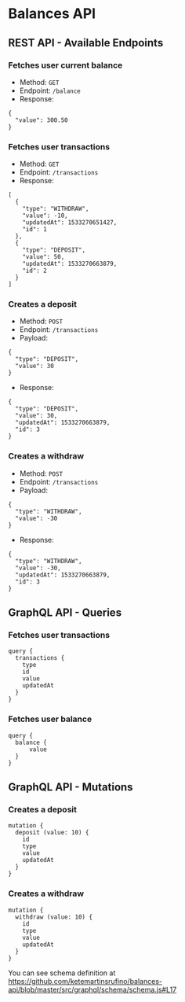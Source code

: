 # Balances API

## REST API - Available Endpoints

### Fetches user current balance

- Method: `GET`
- Endpoint: `/balance`
- Response:
 
```
{
  "value": 300.50
}
```

### Fetches user transactions

- Method: `GET`
- Endpoint: `/transactions`
- Response:

```
[
  {
    "type": "WITHDRAW",
    "value": -10,
    "updatedAt": 1533270651427,
    "id": 1
  },
  {
    "type": "DEPOSIT",
    "value": 50,
    "updatedAt": 1533270663879,
    "id": 2
  }
]
```

### Creates a deposit

- Method: `POST`
- Endpoint: `/transactions`
- Payload:

```
{
  "type": "DEPOSIT",
  "value": 30
}
```

- Response:

```
{
  "type": "DEPOSIT",
  "value": 30,
  "updatedAt": 1533270663879,
  "id": 3
}
```

### Creates a withdraw

- Method: `POST`
- Endpoint: `/transactions`
- Payload:

```
{
  "type": "WITHDRAW",
  "value": -30
}
```

- Response:

```
{
  "type": "WITHDRAW",
  "value": -30,
  "updatedAt": 1533270663879,
  "id": 3
}
```

## GraphQL API - Queries

### Fetches user transactions

```
query {
  transactions {
    type
    id
    value
    updatedAt
  }
}
```

### Fetches user balance

```
query {
  balance {
      value
  }
}
```

## GraphQL API - Mutations

### Creates a deposit
```
mutation {
  deposit (value: 10) {
    id
    type
    value
    updatedAt
  }
}
```

### Creates a withdraw

```
mutation {
  withdraw (value: 10) {
    id
    type
    value
    updatedAt
  }
}
```

You can see schema definition at <https://github.com/ketemartinsrufino/balances-api/blob/master/src/graphql/schema/schema.js#L17>